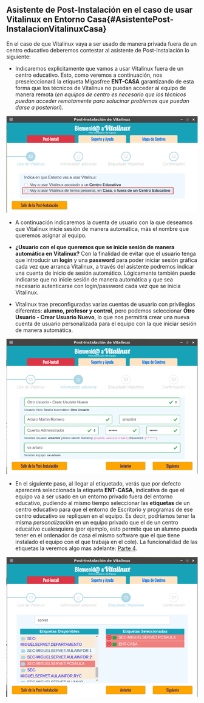 ## Asistente de Post-Instalación en el caso de usar Vitalinux en Entorno Casa{#AsistentePost-InstalacionVitalinuxCasa}

En el caso de que Vitalinux vaya a ser usado de manera privada fuera de un centro educativo deberemos contestar al asistente de Post-Instalación lo siguiente:

- Indicaremos explicitamente que vamos a usar Vitalinux fuera de un centro educativo.  Esto, como veremos a continuación, nos preseleccionará la etiqueta Migasfree **ENT-CASA** garantizando de esta forma que los técnicos de Vitalinux no puedan acceder al equipo de manera remota (*en equipos de centro es necesario que los técnicos puedan acceder remotamente para solucinar problemas que puedan darse a posteriori*).

<!-- ![Debemos indicar ... ¿Donde usaremos Vitalinux? (Centro Educativo o Casa)](../img/Post-instalacion-8.2.png) -->
![Debemos indicar ... ¿Donde usaremos Vitalinux? (Centro Educativo o Casa)](../img/vitalinux-2-postinstalacion-dialogo1-entorno_casa.png)

- A continuación indicaremos la cuenta de usuario con la que deseamos que Vitalinux inicie sesión de manera automática, más el nombre que queremos asignar al equipo.

-  **¿Usuario con el que queremos que se inicie sesión de manera automática en Vitalinux?** Con la finalidad de evitar que el usuario tenga que introducir un **login** y una **password** para poder iniciar sesión gráfica cada vez que arranca Vitalinux, a través del asistente podremos indicar una cuenta de inicio de sesión automático.  Lógicamente también puede indicarse que no inicie sesión de manera automática y que sea necesario autenticarse con login/password cada vez que se inicia Vitalinux.

-  Vitalinux trae preconfiguradas varias cuentas de usuario con privilegios diferentes: **alumno, profesor y control**, pero podemos seleccionar **Otro Usuario - Crear Usuario Nuevo**, lo que nos permitirá crear una nueva cuenta de usuario personalizada para el equipo con la que iniciar sesión de manera automática.

<!-- ![Al usarlo en un ámbito privado/casa ... ¿Quieres crear tu propia cuenta de usuario?](../img/Post-instalacion-9.2.png)

![¿Quieres que el usuario indicado en la ventana anterior sea Administrador de la Máquina?](../img/Post-instalacion-10.2.png)

![Se te informa de que existen usuarios predefinidos en Vitalinux: alumno, profesor, dga, ...](../img/Post-instalacion-11.2.png)

![¿Quieres modificar o eliminar las cuentas de usuario existentes por defecto en Vitalinux?](../img/Post-instalacion-12.2.png)

![¿Con que usuario quieres que inicie sesión de manera automática Vitalinux?](../img/Post-instalacion-13.2.png) -->

![Al usar Vitalinux en un ámbito privado/casa, ¿Quieres crear tu propia cuenta de usuario? Puedes crear tu propia cuenta de usuario, con perfil de administrador e iniciar que inicie sesión de manera automática con dicha cuenta](../img/vitalinux-2-postinstalacion-dialogo5-entorno_casa-usuario_personalizado.png)

<!-- -  **¿Aceptas el uso de formatos restrictivos no libres necesarios en la reproducción de archivos MP3, DVDs, Windows Media, etc?** Por cuestiones de legalidad es necesario aceptar explícitamente el uso de estos formatos en el caso de querer trabajar con ellos. -->
<!-- ![Deberemos aceptar la licencia del uso de codecs no libres ... ¿Aceptas?](../img/Post-instalacion-7.2.png) -->

-  En el siguiente paso, al llegar al etiquetado, verás que por defecto aparecerá seleccionada la etiqueta **ENT-CASA**, indicativa de que el equipo va a ser usado en un entorno privado fuera del entorno educativo, pudiendo al mismo tiempo seleccionar las **etiquetas** de un centro educativo para que el entorno de Escritorio y programas de ese centro educativo se repliquen en el equipo.  Es decir, podríamos tener la misma *personalización* en un equipo privado que el de un centro educativo cualesquiera (por ejemplo, esto permite que un alumno pueda tener en el ordenador de casa el mismo software que el que tiene instalado el equipo con el que trabaja en el cole). La funcionalidad de las etiquetas la veremos algo mas adelante: [Parte 4](parte_4_gestion_del_software_en_vitalinux.md).

![En el etiquetado Migasfree tendremos seleccionada por defecto la etiqueta ENT-CASA, pudiendo seleccionar cualquier otra etiqueta de personalización de un centro educativo](../img/vitalinux-2-postinstalacion-dialogo6-etiquetado_ent_casa.png)
